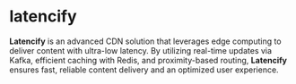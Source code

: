# latencify
**Latencify** is an advanced CDN solution that leverages edge computing to deliver content with ultra-low latency. By utilizing real-time updates via Kafka, efficient caching with Redis, and proximity-based routing, **Latencify** ensures fast, reliable content delivery and an optimized user experience.
